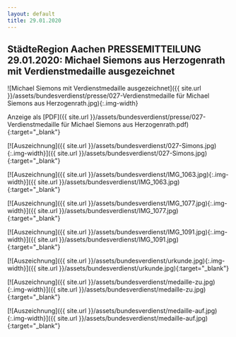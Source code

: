 ```yaml
---
layout: default
title: 29.01.2020
---
```


## StädteRegion Aachen PRESSEMITTEILUNG 29.01.2020: Michael Siemons aus Herzogenrath mit Verdienstmedaille ausgezeichnet

![Michael Siemons mit Verdienstmedaille ausgezeichnet]({{ site.url }}/assets/bundesverdienst/presse/027-Verdienstmedaille für Michael Siemons aus Herzogenrath.jpg){:.img-width}

Anzeige als [PDF]({{ site.url }}/assets/bundesverdienst/presse/027-Verdienstmedaille für Michael Siemons aus Herzogenrath.pdf){:target="_blank"}

[![Auszeichnung]({{ site.url }}/assets/bundesverdienst/027-Simons.jpg){:.img-width}]({{ site.url }}/assets/bundesverdienst/027-Simons.jpg){:target="_blank"}

[![Auszeichnung]({{ site.url }}/assets/bundesverdienst/IMG_1063.jpg){:.img-width}]({{ site.url }}/assets/bundesverdienst/IMG_1063.jpg){:target="_blank"}

[![Auszeichnung]({{ site.url }}/assets/bundesverdienst/IMG_1077.jpg){:.img-width}]({{ site.url }}/assets/bundesverdienst/IMG_1077.jpg){:target="_blank"}

[![Auszeichnung]({{ site.url }}/assets/bundesverdienst/IMG_1091.jpg){:.img-width}]({{ site.url }}/assets/bundesverdienst/IMG_1091.jpg){:target="_blank"}

[![Auszeichnung]({{ site.url }}/assets/bundesverdienst/urkunde.jpg){:.img-width}]({{ site.url }}/assets/bundesverdienst/urkunde.jpg){:target="_blank"}

[![Auszeichnung]({{ site.url }}/assets/bundesverdienst/medaille-zu.jpg){:.img-width}]({{ site.url }}/assets/bundesverdienst/medaille-zu.jpg){:target="_blank"}

[![Auszeichnung]({{ site.url }}/assets/bundesverdienst/medaille-auf.jpg){:.img-width}]({{ site.url }}/assets/bundesverdienst/medaille-auf.jpg){:target="_blank"}
